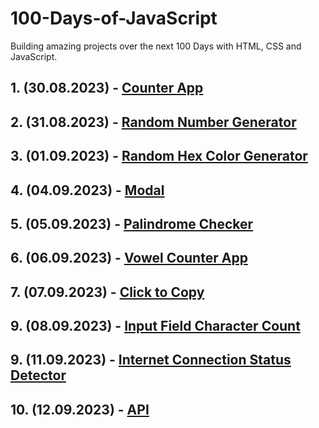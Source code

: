 # 100-Days-of-JavaScript

Building amazing projects over the next 100 Days with HTML, CSS and JavaScript.

## 1. (30.08.2023) - [Counter App](https://github.com/burakcersit/100-Days-of-JavaScript/tree/main/--%201.%20Counter%20App)

## 2. (31.08.2023) - [Random Number Generator](https://github.com/burakcersit/100-Days-of-JavaScript/tree/main/--%202.%20Random%20Number%20Generator)

## 3. (01.09.2023) - [Random Hex Color Generator](https://github.com/burakcersit/100-Days-of-JavaScript/tree/main/--%203.%20Random%20Hex%20Color%20Generator)

## 4. (04.09.2023) - [Modal](https://github.com/burakcersit/100-Days-of-JavaScript/tree/main/--%204.%20Modal)

## 5. (05.09.2023) - [Palindrome Checker](https://github.com/burakcersit/100-Days-of-JavaScript/tree/main/--%205.%20Palindrome%20Checker)

## 6. (06.09.2023) - [Vowel Counter App](https://github.com/burakcersit/100-Days-of-JavaScript/tree/main/--%206.%20Vowel%20Counter%20App)

## 7. (07.09.2023) - [Click to Copy](https://github.com/burakcersit/100-Days-of-JavaScript/tree/main/--%207.%20Click%20to%20Copy)

## 9. (08.09.2023) - [Input Field Character Count](https://github.com/burakcersit/100-Days-of-JavaScript/tree/main/--%208.%20Input%20Field%20Character%20Count)

## 9. (11.09.2023) - [Internet Connection Status Detector](https://github.com/burakcersit/100-Days-of-JavaScript/tree/main/--%209.%20Internet%20Connection%20Status%20Detector)

## 10. (12.09.2023) - [API](hhttps://github.com/burakcersit/100-Days-of-JavaScript/tree/main/--%2010.%20API)
